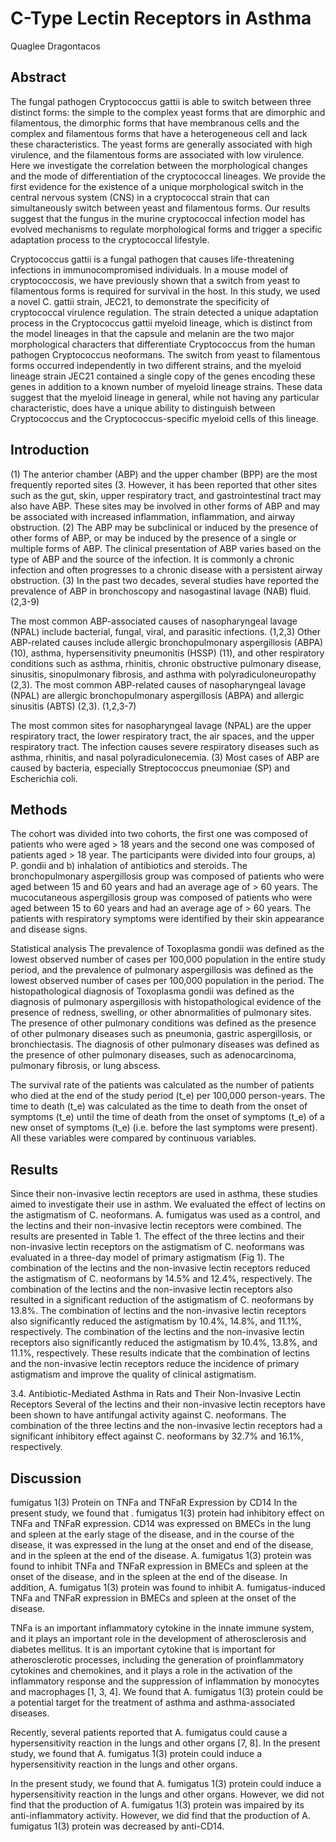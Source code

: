 # C-Type Lectin Receptors in Asthma
Quaglee Dragontacos


## Abstract
The fungal pathogen Cryptococcus gattii is able to switch between three distinct forms: the simple to the complex yeast forms that are dimorphic and filamentous, the dimorphic forms that have membranous cells and the complex and filamentous forms that have a heterogeneous cell and lack these characteristics. The yeast forms are generally associated with high virulence, and the filamentous forms are associated with low virulence. Here we investigate the correlation between the morphological changes and the mode of differentiation of the cryptococcal lineages. We provide the first evidence for the existence of a unique morphological switch in the central nervous system (CNS) in a cryptococcal strain that can simultaneously switch between yeast and filamentous forms. Our results suggest that the fungus in the murine cryptococcal infection model has evolved mechanisms to regulate morphological forms and trigger a specific adaptation process to the cryptococcal lifestyle.

Cryptococcus gattii is a fungal pathogen that causes life-threatening infections in immunocompromised individuals. In a mouse model of cryptococcosis, we have previously shown that a switch from yeast to filamentous forms is required for survival in the host. In this study, we used a novel C. gattii strain, JEC21, to demonstrate the specificity of cryptococcal virulence regulation. The strain detected a unique adaptation process in the Cryptococcus gattii myeloid lineage, which is distinct from the model lineages in that the capsule and melanin are the two major morphological characters that differentiate Cryptococcus from the human pathogen Cryptococcus neoformans. The switch from yeast to filamentous forms occurred independently in two different strains, and the myeloid lineage strain JEC21 contained a single copy of the genes encoding these genes in addition to a known number of myeloid lineage strains. These data suggest that the myeloid lineage in general, while not having any particular characteristic, does have a unique ability to distinguish between Cryptococcus and the Cryptococcus-specific myeloid cells of this lineage.


## Introduction
(1) The anterior chamber (ABP) and the upper chamber (BPP) are the most frequently reported sites (3. However, it has been reported that other sites such as the gut, skin, upper respiratory tract, and gastrointestinal tract may also have ABP. These sites may be involved in other forms of ABP and may be associated with increased inflammation, inflammation, and airway obstruction. (2) The ABP may be subclinical or induced by the presence of other forms of ABP, or may be induced by the presence of a single or multiple forms of ABP. The clinical presentation of ABP varies based on the type of ABP and the source of the infection. It is commonly a chronic infection and often progresses to a chronic disease with a persistent airway obstruction. (3) In the past two decades, several studies have reported the prevalence of ABP in bronchoscopy and nasogastinal lavage (NAB) fluid. (2,3-9)

The most common ABP-associated causes of nasopharyngeal lavage (NPAL) include bacterial, fungal, viral, and parasitic infections. (1,2,3) Other ABP-related causes include allergic bronchopulmonary aspergillosis (ABPA) (10), asthma, hypersensitivity pneumonitis (HSSP) (11), and other respiratory conditions such as asthma, rhinitis, chronic obstructive pulmonary disease, sinusitis, sinopulmonary fibrosis, and asthma with polyradiculoneuropathy (2,3). The most common ABP-related causes of nasopharyngeal lavage (NPAL) are allergic bronchopulmonary aspergillosis (ABPA) and allergic sinusitis (ABTS) (2,3). (1,2,3-7)

The most common sites for nasopharyngeal lavage (NPAL) are the upper respiratory tract, the lower respiratory tract, the air spaces, and the upper respiratory tract. The infection causes severe respiratory diseases such as asthma, rhinitis, and nasal polyradiculonecemia. (3) Most cases of ABP are caused by bacteria, especially Streptococcus pneumoniae (SP) and Escherichia coli.


## Methods

The cohort was divided into two cohorts, the first one was composed of patients who were aged > 18 years and the second one was composed of patients aged > 18 year. The participants were divided into four groups, a) P. gondii and b) inhalation of antibiotics and steroids. The bronchopulmonary aspergillosis group was composed of patients who were aged between 15 and 60 years and had an average age of > 60 years. The mucocutaneous aspergillosis group was composed of patients who were aged between 15 to 60 years and had an average age of > 60 years. The patients with respiratory symptoms were identified by their skin appearance and disease signs.

Statistical analysis
The prevalence of Toxoplasma gondii was defined as the lowest observed number of cases per 100,000 population in the entire study period, and the prevalence of pulmonary aspergillosis was defined as the lowest observed number of cases per 100,000 population in the period. The histopathological diagnosis of Toxoplasma gondii was defined as the diagnosis of pulmonary aspergillosis with histopathological evidence of the presence of redness, swelling, or other abnormalities of pulmonary sites. The presence of other pulmonary conditions was defined as the presence of other pulmonary diseases such as pneumonia, gastric aspergillosis, or bronchiectasis. The diagnosis of other pulmonary diseases was defined as the presence of other pulmonary diseases, such as adenocarcinoma, pulmonary fibrosis, or lung abscess.

The survival rate of the patients was calculated as the number of patients who died at the end of the study period (t_e) per 100,000 person-years. The time to death (t_e) was calculated as the time to death from the onset of symptoms (t_e) until the time of death from the onset of symptoms (t_e) of a new onset of symptoms (t_e) (i.e. before the last symptoms were present). All these variables were compared by continuous variables.


## Results
Since their non-invasive lectin receptors are used in asthma, these studies aimed to investigate their use in asthm. We evaluated the effect of lectins on the astigmatism of C. neoformans. A. fumigatus was used as a control, and the lectins and their non-invasive lectin receptors were combined. The results are presented in Table 1. The effect of the three lectins and their non-invasive lectin receptors on the astigmatism of C. neoformans was evaluated in a three-day model of primary astigmatism (Fig 1). The combination of the lectins and the non-invasive lectin receptors reduced the astigmatism of C. neoformans by 14.5% and 12.4%, respectively. The combination of the lectins and the non-invasive lectin receptors also resulted in a significant reduction of the astigmatism of C. neoformans by 13.8%. The combination of lectins and the non-invasive lectin receptors also significantly reduced the astigmatism by 10.4%, 14.8%, and 11.1%, respectively. The combination of the lectins and the non-invasive lectin receptors also significantly reduced the astigmatism by 10.4%, 13.8%, and 11.1%, respectively. These results indicate that the combination of lectins and the non-invasive lectin receptors reduce the incidence of primary astigmatism and improve the quality of clinical astigmatism.

3.4. Antibiotic-Mediated Asthma in Rats and Their Non-Invasive Lectin Receptors
Several of the lectins and their non-invasive lectin receptors have been shown to have antifungal activity against C. neoformans. The combination of the three lectins and the non-invasive lectin receptors had a significant inhibitory effect against C. neoformans by 32.7% and 16.1%, respectively.


## Discussion
fumigatus 1(3) Protein on TNFa and TNFaR Expression by CD14
In the present study, we found that . fumigatus 1(3) protein had inhibitory effect on TNFa and TNFaR expression. CD14 was expressed on BMECs in the lung and spleen at the early stage of the disease, and in the course of the disease, it was expressed in the lung at the onset and end of the disease, and in the spleen at the end of the disease. A. fumigatus 1(3) protein was found to inhibit TNFa and TNFaR expression in BMECs and spleen at the onset of the disease, and in the spleen at the end of the disease. In addition, A. fumigatus 1(3) protein was found to inhibit A. fumigatus-induced TNFa and TNFaR expression in BMECs and spleen at the onset of the disease.

TNFa is an important inflammatory cytokine in the innate immune system, and it plays an important role in the development of atherosclerosis and diabetes mellitus. It is an important cytokine that is important for atherosclerotic processes, including the generation of proinflammatory cytokines and chemokines, and it plays a role in the activation of the inflammatory response and the suppression of inflammation by monocytes and macrophages [1, 3, 4]. We found that A. fumigatus 1(3) protein could be a potential target for the treatment of asthma and asthma-associated diseases.

Recently, several patients reported that A. fumigatus could cause a hypersensitivity reaction in the lungs and other organs [7, 8]. In the present study, we found that A. fumigatus 1(3) protein could induce a hypersensitivity reaction in the lungs and other organs.

In the present study, we found that A. fumigatus 1(3) protein could induce a hypersensitivity reaction in the lungs and other organs. However, we did not find that the production of A. fumigatus 1(3) protein was impaired by its anti-inflammatory activity. However, we did find that the production of A. fumigatus 1(3) protein was decreased by anti-CD14.
